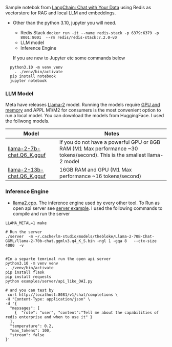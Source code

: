 Sample notebok from [LangChain: Chat with Your Data](https://learn.deeplearning.ai/langchain-chat-with-your-data) using Redis as vectorstore for RAG and local LLM and embeddings.


* Other than the python 3.10, jupyter you will need. 
	
	* Redis Stack `docker run -it --name redis-stack -p 6379:6379 -p 8001:8001  --rm redis/redis-stack:7.2.0-v0`
	* LLM model
	* Inference Engine
	
	If you are new to Jupyter etc some commands below
	
```
  python3.10 -m venv venv
	. ./venv/bin/activate
  pip install notebook
  jupyter notebook
```

  ### LLM Model
  
  Meta have releases  [Llama-2](https://ai.meta.com/llama/) model. Running the models require [GPU and memory](https://finbarr.ca/how-is-llama-cpp-possible/) and APPL M1/M2 for consumers is the most convenient option to run a local model. You can download the models from HuggingFace. I used the follwong models. 
	
  
  | Model                                                        | Notes                                                        |
  | ------------------------------------------------------------ | ------------------------------------------------------------ |
  | [llama-2-7b-chat.Q6_K.gguf](https://huggingface.co/TheBloke/Llama-2-7b-Chat-GGUF/resolve/main/llama-2-7b-chat.Q6_K.gguf) | If you do not have a powerful GPU or 8GB RAM (M1 Max performance ~30 tokens/second). This is the smallest llama-2 model |
  | [llama-2-13b-chat.Q6_K.gguf](https://huggingface.co/TheBloke/Llama-2-13B-chat-GGUF/resolve/main/llama-2-13b-chat.Q6_K.gguf) | 16GB RAM and GPU (M1 Max performance ~16  tokens/second)     
  
  ### <a name="inference">Inference Engine</a>
  
  * [llama2.cpp](https://github.com/ggerganov/llama.cpp). The inference engine used by every  other tool. To Run as open api server see [server example](https://github.com/ggerganov/llama.cpp/blob/master/examples/server/README.md). I used the following commands to compile and run the server
  ```
  LLAMA_METAL=1 make
  
  # Run the server
  ./server  -m ~/.cache/lm-studio/models/thebloke/Llama-2-70B-Chat-GGML/llama-2-70b-chat.ggmlv3.q4_K_S.bin -ngl 1 -gqa 8   --ctx-size 4000  -v
  
  
  #In a separte temrinal run the open api server
  python3.10 -m venv venv
  . ./venv/bin/activate
  pip install flask
  pip install requests
  python examples/server/api_like_OAI.py
  
  # and you can test by
   curl http://localhost:8081/v1/chat/completions \
  -H "Content-Type: application/json" \
  -d '{
    "messages": [
      {  "role": "user", "content":"Tell me about the capabilities of redis enterprise and when to use it" }
    ],
    "temperature": 0.2,
    "max_tokens": 100,
    "stream": false
  }'
  ```
